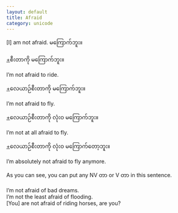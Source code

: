 ```yaml
---
layout: default
title: Afraid
category: unicode
---
```


<p>[I] am not afraid.<span class='mm3'> မကြောက်ဘူး။</span></p>

<p class='hide-trigger'><a href="#">+</a><span class='mm3'>စီးတာကို မကြောက်ဘူး။</span></p>
<p class='hide-this'>I’m not afraid to ride.</p>

<p class='hide-trigger'><a href="#">+</a><span class='mm3'>လေယာဉ်စီးတာကို မကြောက်ဘူး။</span></p>
<p class='hide-this'>I’m not afraid to fly.</p>

<p class='hide-trigger'><a href="#">+</a><span class='mm3'>လေယာဉ်စီးတာကို လုံးဝ မကြောက်ဘူး။</span></p>
<p class='hide-this'>I’m not at all afraid to fly.</p>

<p class='hide-trigger'><a href="#">+</a><span class='mm3'>လေယာဉ်စီးတာကို လုံးဝ မကြောက်တော့ဘူး။</span></p>
<p class='hide-this'>I’m absolutely not afraid to fly anymore.</p>

<p class='hide-this'>As you can see, you can put any NV <span class='mm3'>တာ</span> or V <span class='mm3'>တာ</span> in this sentence.</p>
<p>I’m not afraid of bad dreams.<br>
I’m not the least afraid of flooding.<br>
[You] are not afraid of riding horses, are you?</p>
